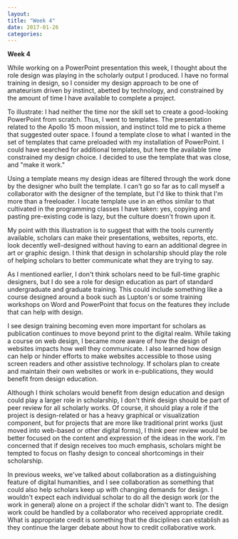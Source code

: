 ```yaml
---
layout: 
title: "Week 4"
date: 2017-01-26
categories:
---
```

**Week 4**

While working on a PowerPoint presentation this week, I thought about the role design was playing in the scholarly output I produced. I have no formal training in design, so I consider my design approach to be one of amateurism driven by instinct, abetted by technology, and constrained by the amount of time I have available to complete a project.

To illustrate: I had neither the time nor the skill set to create a good-looking PowerPoint from scratch. Thus, I went to templates. The presentation related to the Apollo 15 moon mission, and instinct told me to pick a theme that suggested outer space. I found a template close to what I wanted in the set of templates that came preloaded with my installation of PowerPoint. I could have searched for additional templates, but here the available time constrained my design choice. I decided to use the template that was close, and "make it work."

Using a template means my design ideas are filtered through the work done by the designer who built the template. I can't go so far as to call myself a collaborator with the designer of the template, but I'd like to think that I'm more than a freeloader. I locate template use in an ethos similar to that cultivated in the programming classes I have taken: yes, copying and pasting pre-existing code is lazy, but the culture doesn't frown upon it.   

My point with this illustration is to suggest that with the tools currently available, scholars can make their presentations, websites, reports, etc. look decently well-designed without having to earn an additional degree in art or graphic design. I think that design in scholarship should play the role of helping scholars to better communicate what they are trying to say.

As I mentioned earlier, I don't think scholars need to be full-time graphic designers, but I do see a role for design education as part of standard undergraduate and graduate training. This could include something like a course designed around a book such as Lupton's or some training workshops on Word and PowerPoint that focus on the features they include that can help with design.

I see design training becoming even more important for scholars as publication continues to move beyond print to the digital realm. While taking a course on web design, I became more aware of how the design of websites impacts how well they communicate. I also learned how design can help or hinder efforts to make websites accessible to those using screen readers and other assistive technology. If scholars plan to create and maintain their own websites or work in e-publications, they would benefit from design education.    

Although I think scholars would benefit from design education and design could play a larger role in scholarship, I don't think design should be part of peer review for all scholarly works. Of course, it should play a role if the project is design-related or has a heavy graphical or visualization component, but for projects that are more like traditional print works (just moved into web-based or other digital forms), I think peer review would be better focused on the content and expression of the ideas in the work. I'm concerned that if design receives too much emphasis, scholars might be tempted to focus on flashy design to conceal shortcomings in their scholarship.  

In previous weeks, we've talked about collaboration as a distinguishing feature of digital humanities, and I see collaboration as something that could also help scholars keep up with changing demands for design. I wouldn't expect each individual scholar to do all the design work (or the work in general) alone on a project if the scholar didn't want to. The design work could be handled by a collaborator who received appropriate credit. What is appropriate credit is something that the disciplines can establish as they continue the larger debate about how to credit collaborative work.
